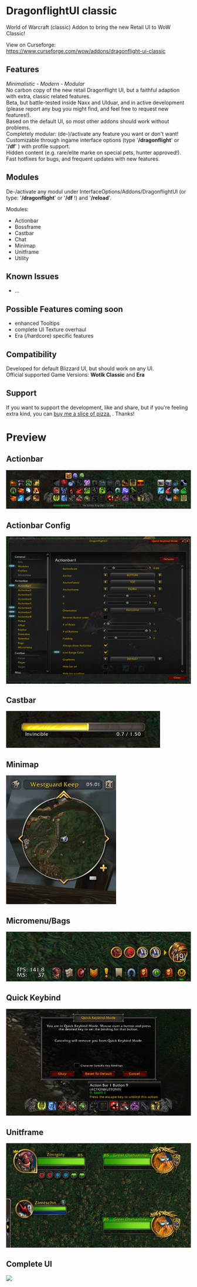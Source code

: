 # DragonflightUI classic

World of Warcraft (classic) Addon to bring the new Retail UI to WoW Classic!

View on Curseforge: https://www.curseforge.com/wow/addons/dragonflight-ui-classic

## Features

_Minimalistic - Modern - Modular_\
No carbon copy of the new retail Dragonflight UI, but a faithful adaption with extra, classic related features.\
Beta, but battle-tested inside Naxx and Ulduar, and in active development (please report any bug you might find, and feel free to request new features!).\
Based on the default UI, so most other addons should work without problems.\
Completely modular: (de-)/activate any feature you want or don't want! \
Customizable through ingame interface options (type '**/dragonflight**' or '**/df**' ) with profile support. \
Hidden content (e.g. rare/elite marke on special pets, hunter approved!).\
Fast hotfixes for bugs, and frequent updates with new features.

## Modules

De-/activate any modul under InterfaceOptions/Addons/DragonflightUI (or type: '**/dragonflight**' or '**/df** !) and '**/reload**'.

Modules:

- Actionbar
- Bossframe
- Castbar
- Chat
- Minimap
- Unitframe
- Utility

## Known Issues

- ...

## Possible Features coming soon

- enhanced Tooltips
- complete UI Texture overhaul
- Era (/hardcore) specific features

## Compatibility

Developed for default Blizzard UI, but should work on any UI.\
Official supported Game Versions: **Wotlk Classic** and **Era**

## Support

If you want to support the development, like and share, but if you're feeling extra kind, you can [buy me a slice of pizza.](https://www.buymeacoffee.com/karlheinzschneider "https://www.buymeacoffee.com/karlheinzschneider") . Thanks!

# Preview

## Actionbar

![](Screenshots/v0.10/Actionbar.png)

## Actionbar Config

![](Screenshots/v0.10/ActionbarConfig.png)

## Castbar

![](Screenshots/v0.10/Castbar.png)

## Minimap

![](Screenshots/v0.10/Minimap.png)

## Micromenu/Bags

![](Screenshots/v0.10/Micromenu-Bag.png)

## Quick Keybind

![](Screenshots/v0.10/QuickKeybind.png)

## Unitframe

![](Screenshots/v0.10/Unitframes.png)

## Complete UI

![](Screenshots/v0.10/Fullscreen.png)
